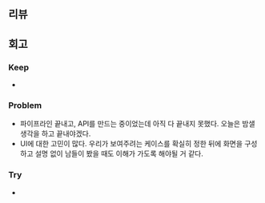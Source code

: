 ## 리뷰

## 회고
### Keep
- 

### Problem
- 파이프라인 끝내고, API를 만드는 중이었는데 아직 다 끝내지 못했다. 오늘은 밤샐 생각을 하고 끝내야겠다.
- UI에 대한 고민이 많다. 우리가 보여주려는 케이스를 확실히 정한 뒤에 화면을 구성하고 설명 없이 남들이 봤을 때도 이해가 가도록 해야될 거 같다.


### Try
- 
